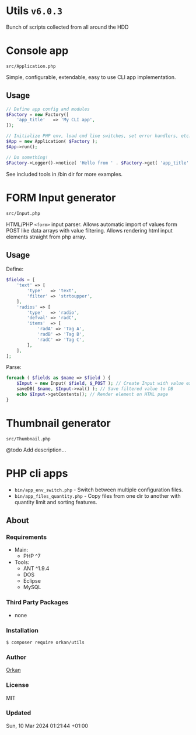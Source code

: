 # Utils `v6.0.3`
Bunch of scripts collected from all around the HDD

# Console app
`src/Application.php`

Simple, configurable, extendable, easy to use CLI app implementation.

## Usage
```php
// Define app config and modules
$Factory = new Factory([
	'app_title'   => 'My CLI app',
]);

// Initialize PHP env, load cmd line switches, set error handlers, etc...
$App = new Application( $Factory );
$App->run();

// Do something!
$Factory->Logger()->notice( 'Hello from ' . $Factory->get( 'app_title' ) );
```
See included tools in /bin dir for more examples.

# FORM Input generator
`src/Input.php`

HTML/PHP `<form>` input parser.
Allows automatic import of values form POST like data arrays with value filtering.
Allows rendering html input elements straight from php array.

## Usage
Define:
```php
$fields = [
	'text' => [
		'type'   => 'text',
		'filter' => 'strtoupper',
	],
	'radios' => [
		'type'   => 'radio',
		'defval' => 'radC',
		'items'  => [
			'radA' => 'Tag A',
			'radB' => 'Tag B',
			'radC' => 'Tag C',
		],
	],
];
```
Parse:
```php
foreach ( $fields as $name => $field ) {
	$Input = new Input( $field, $_POST ); // Create Input with value extracted from POST array
	saveDB( $name, $Input->val() ); // Save filtered value to DB
	echo $Input->getContents(); // Render element on HTML page
}
```

# Thumbnail generator
`src/Thumbnail.php`

@todo Add description...

# PHP cli apps

- `bin/app_env_switch.php` - Switch between multiple configuration files.
- `bin/app_files_quantity.php` - Copy files from one dir to another with quantity limit and sorting features.

## About
### Requirements
- Main:
  - PHP ^7
- Tools:
  - ANT ^1.9.4
  - DOS
  - Eclipse
  - MySQL
  
### Third Party Packages
- none

### Installation
`$ composer require orkan/utils`

### Author
[Orkan](https://github.com/orkan)

### License
MIT

### Updated
Sun, 10 Mar 2024 01:21:44 +01:00
